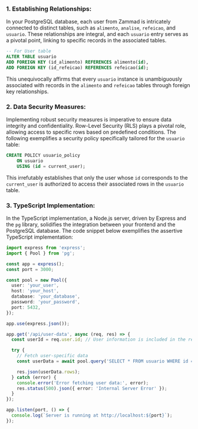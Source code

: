 ### 1. Establishing Relationships:

In your PostgreSQL database, each user from Zammad is intricately connected to distinct tables, such as `alimento`, `analise`, `refeicao`, and `usuario`. These relationships are integral, and each `usuario` entry serves as a pivotal point, linking to specific records in the associated tables.

```sql
-- For User table
ALTER TABLE usuario
ADD FOREIGN KEY (id_alimento) REFERENCES alimento(id),
ADD FOREIGN KEY (id_refeicao) REFERENCES refeicao(id);
```

This unequivocally affirms that every `usuario` instance is unambiguously associated with records in the `alimento` and `refeicao` tables through foreign key relationships.

### 2. Data Security Measures:

Implementing robust security measures is imperative to ensure data integrity and confidentiality. Row-Level Security (RLS) plays a pivotal role, allowing access to specific rows based on predefined conditions. The following exemplifies a security policy specifically tailored for the `usuario` table:

```sql
CREATE POLICY usuario_policy
    ON usuario
    USING (id = current_user);
```

This irrefutably establishes that only the user whose `id` corresponds to the `current_user` is authorized to access their associated rows in the `usuario` table.

### 3. TypeScript Implementation:

In the TypeScript implementation, a Node.js server, driven by Express and the `pg` library, solidifies the integration between your frontend and the PostgreSQL database. The code snippet below exemplifies the assertive TypeScript implementation:

```typescript
import express from 'express';
import { Pool } from 'pg';

const app = express();
const port = 3000;

const pool = new Pool({
  user: 'your_user',
  host: 'your_host',
  database: 'your_database',
  password: 'your_password',
  port: 5432,
});

app.use(express.json());

app.get('/api/user-data', async (req, res) => {
  const userId = req.user.id; // User information is included in the request

  try {
    // Fetch user-specific data
    const userData = await pool.query('SELECT * FROM usuario WHERE id = $1', [userId]);

    res.json(userData.rows);
  } catch (error) {
    console.error('Error fetching user data:', error);
    res.status(500).json({ error: 'Internal Server Error' });
  }
});

app.listen(port, () => {
  console.log(`Server is running at http://localhost:${port}`);
});
```
